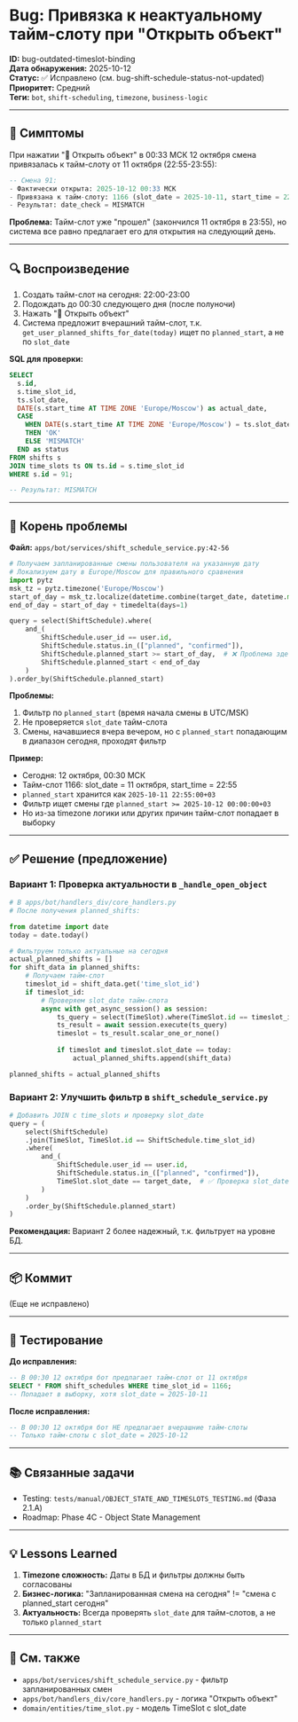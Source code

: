 # Bug: Привязка к неактуальному тайм-слоту при "Открыть объект"

**ID:** bug-outdated-timeslot-binding  
**Дата обнаружения:** 2025-10-12  
**Статус:** ✅ Исправлено (см. bug-shift-schedule-status-not-updated)  
**Приоритет:** Средний  
**Теги:** `bot`, `shift-scheduling`, `timezone`, `business-logic`

---

## 🐛 Симптомы

При нажатии "🏢 Открыть объект" в 00:33 МСК 12 октября смена привязалась к тайм-слоту от 11 октября (22:55-23:55):

```sql
-- Смена 91:
- Фактически открыта: 2025-10-12 00:33 МСК
- Привязана к тайм-слоту: 1166 (slot_date = 2025-10-11, start_time = 22:55)
- Результат: date_check = MISMATCH
```

**Проблема:** Тайм-слот уже "прошел" (закончился 11 октября в 23:55), но система все равно предлагает его для открытия на следующий день.

---

## 🔍 Воспроизведение

1. Создать тайм-слот на сегодня: 22:00-23:00
2. Подождать до 00:30 следующего дня (после полуночи)
3. Нажать "🏢 Открыть объект"
4. Система предложит вчерашний тайм-слот, т.к. `get_user_planned_shifts_for_date(today)` ищет по `planned_start`, а не по `slot_date`

**SQL для проверки:**
```sql
SELECT 
  s.id,
  s.time_slot_id,
  ts.slot_date,
  DATE(s.start_time AT TIME ZONE 'Europe/Moscow') as actual_date,
  CASE 
    WHEN DATE(s.start_time AT TIME ZONE 'Europe/Moscow') = ts.slot_date 
    THEN 'OK' 
    ELSE 'MISMATCH' 
  END as status
FROM shifts s
JOIN time_slots ts ON ts.id = s.time_slot_id
WHERE s.id = 91;

-- Результат: MISMATCH
```

---

## 🔧 Корень проблемы

**Файл:** `apps/bot/services/shift_schedule_service.py:42-56`

```python
# Получаем запланированные смены пользователя на указанную дату
# Локализуем дату в Europe/Moscow для правильного сравнения
import pytz
msk_tz = pytz.timezone('Europe/Moscow')
start_of_day = msk_tz.localize(datetime.combine(target_date, datetime.min.time()))
end_of_day = start_of_day + timedelta(days=1)

query = select(ShiftSchedule).where(
    and_(
        ShiftSchedule.user_id == user.id,
        ShiftSchedule.status.in_(["planned", "confirmed"]),
        ShiftSchedule.planned_start >= start_of_day,  # ❌ Проблема здесь
        ShiftSchedule.planned_start < end_of_day
    )
).order_by(ShiftSchedule.planned_start)
```

**Проблемы:**
1. Фильтр по `planned_start` (время начала смены в UTC/MSK)
2. Не проверяется `slot_date` тайм-слота
3. Смены, начавшиеся вчера вечером, но с `planned_start` попадающим в диапазон сегодня, проходят фильтр

**Пример:**
- Сегодня: 12 октября, 00:30 МСК
- Тайм-слот 1166: slot_date = 11 октября, start_time = 22:55
- `planned_start` хранится как `2025-10-11 22:55:00+03`
- Фильтр ищет смены где `planned_start >= 2025-10-12 00:00:00+03`
- Но из-за timezone логики или других причин тайм-слот попадает в выборку

---

## ✅ Решение (предложение)

### Вариант 1: Проверка актуальности в `_handle_open_object`

```python
# В apps/bot/handlers_div/core_handlers.py
# После получения planned_shifts:

from datetime import date
today = date.today()

# Фильтруем только актуальные на сегодня
actual_planned_shifts = []
for shift_data in planned_shifts:
    # Получаем тайм-слот
    timeslot_id = shift_data.get('time_slot_id')
    if timeslot_id:
        # Проверяем slot_date тайм-слота
        async with get_async_session() as session:
            ts_query = select(TimeSlot).where(TimeSlot.id == timeslot_id)
            ts_result = await session.execute(ts_query)
            timeslot = ts_result.scalar_one_or_none()
            
            if timeslot and timeslot.slot_date == today:
                actual_planned_shifts.append(shift_data)

planned_shifts = actual_planned_shifts
```

### Вариант 2: Улучшить фильтр в `shift_schedule_service.py`

```python
# Добавить JOIN с time_slots и проверку slot_date
query = (
    select(ShiftSchedule)
    .join(TimeSlot, TimeSlot.id == ShiftSchedule.time_slot_id)
    .where(
        and_(
            ShiftSchedule.user_id == user.id,
            ShiftSchedule.status.in_(["planned", "confirmed"]),
            TimeSlot.slot_date == target_date,  # ✅ Проверка slot_date!
        )
    )
    .order_by(ShiftSchedule.planned_start)
)
```

**Рекомендация:** Вариант 2 более надежный, т.к. фильтрует на уровне БД.

---

## 📦 Коммит

(Еще не исправлено)

---

## 🧪 Тестирование

**До исправления:**
```sql
-- В 00:30 12 октября бот предлагает тайм-слот от 11 октября
SELECT * FROM shift_schedules WHERE time_slot_id = 1166;
-- Попадает в выборку, хотя slot_date = 2025-10-11
```

**После исправления:**
```sql
-- В 00:30 12 октября бот НЕ предлагает вчерашние тайм-слоты
-- Только тайм-слоты с slot_date = 2025-10-12
```

---

## 📚 Связанные задачи

- Testing: `tests/manual/OBJECT_STATE_AND_TIMESLOTS_TESTING.md` (Фаза 2.1.А)
- Roadmap: Phase 4C - Object State Management

---

## 💡 Lessons Learned

1. **Timezone сложность:** Даты в БД и фильтры должны быть согласованы
2. **Бизнес-логика:** "Запланированная смена на сегодня" != "смена с planned_start сегодня"
3. **Актуальность:** Всегда проверять `slot_date` для тайм-слотов, а не только `planned_start`

---

## 🔗 См. также

- `apps/bot/services/shift_schedule_service.py` - фильтр запланированных смен
- `apps/bot/handlers_div/core_handlers.py` - логика "Открыть объект"
- `domain/entities/time_slot.py` - модель TimeSlot с slot_date

